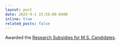 ```yaml
---
layout: post
date: 2025-9-1 15:59:00-0400
inline: true
related_posts: false
---
```


Awarded the <a href='https://www.nrf.re.kr/biz/notice/view?ac=view&searchType=&searchText=&pageNum=1&postNo=241139&menuNo=362&bizNo=588&searchBizNo=0&bizNotGubn=guide'>Research Subsidies for M.S. Candidates</a>.